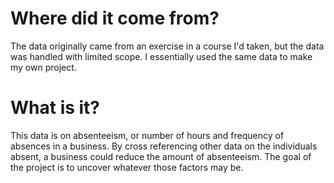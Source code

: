 # Where did it come from?
The data originally came from an exercise in a course I'd taken, but the data was handled with limited scope. I essentially used the same data to make my own project.

# What is it?
This data is on absenteeism, or number of hours and frequency of absences in a business. By cross referencing other data on the individuals absent, a business could reduce the amount of absenteeism. The goal of the project
is to uncover whatever those factors may be.
